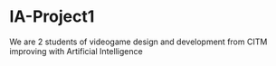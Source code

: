 # IA-Project1
We are 2 students of videogame design and development from CITM improving with Artificial Intelligence
